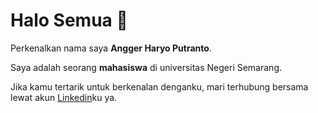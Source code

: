 # Halo Semua 👋

Perkenalkan nama saya **Angger Haryo Putranto**.<br>

Saya adalah seorang **mahasiswa** di universitas Negeri Semarang.<br>

Jika kamu tertarik untuk berkenalan denganku, mari terhubung bersama lewat akun [Linkedin](https://www.linkedin.com/in/anggerharyoputranto/)ku ya.
